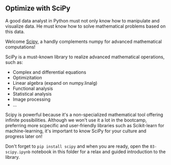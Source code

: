 
## Optimize with SciPy

A good data analyst in Python must not only know how to manipulate and visualize data. He must know how to solve mathematical problems based on this data.

Welcome [Scipy](https://docs.scipy.org/doc/scipy/reference/tutorial/general.html), a handly complements numpy for advanced mathematical computations!

SciPy is a must-known library to realize advanced mathematical operations, such as:
- Complex and differential equations
- Optimizitation
- Linear algebra (expand on numpy.linalg)
- Functional analysis
- Statistical analysis
- Image processing
- ...

Scipy is powerful because it's a non-specialized mathematical tool offering infinite possibilities. Although we won't use it a lot in the bootcamp, preferring more scpecific and user-friendly libraries such as Scikit-learn for machine-learning, it's important to know SciPy for your culture and progress later on!

Don't forget to `pip install scipy` and when you are ready, open the `03-scipy.ipynb` notebook in this folder for a relax and guided introduction to the library.
